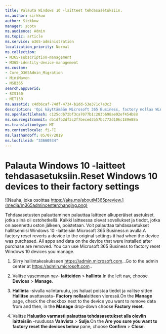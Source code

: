 ```yaml
---
title: Palauta Windows 10 -laitteet tehdasasetuksiin.
ms.author: sirkkuw
author: Sirkkuw
manager: scotv
ms.audience: Admin
ms.topic: article
ms.service: o365-administration
localization_priority: Normal
ms.collection:
- M365-subscription-management
- M365-identity-device-management
ms.custom:
- Core_O365Admin_Migration
- MiniMaven
- MSB365
search.appverid:
- BCS160
- MET150
ms.assetid: c4db6caf-74df-4734-b1dd-53e371c7a3c3
description: 'Opi käyttämään Microsoft 365 Business, factory nollaa Windows 10-laitteita. '
ms.openlocfilehash: c125cdb72bf3ca7077b1c283b698ae92ef454b88
ms.sourcegitcommit: db1dfb2df2c2f7beced3b57bc772d106c189e88a
ms.translationtype: MT
ms.contentlocale: fi-FI
ms.lasthandoff: 05/07/2019
ms.locfileid: "33660534"
---
```

# <a name="reset-windows-10-devices-to-their-factory-settings"></a><span data-ttu-id="7d236-103">Palauta Windows 10 -laitteet tehdasasetuksiin.</span><span class="sxs-lookup"><span data-stu-id="7d236-103">Reset Windows 10 devices to their factory settings</span></span>

![Nauha, joka osoittaa https://aka.ms/aboutM365preview.](media/m365admincenterchanging.png)

<span data-ttu-id="7d236-p101">Tehdasasetusten palauttaminen palauttaa laitteen alkuperäiset asetukset, jotka siinä oli ostohetkellä. Kaikki laitteessa olevat sovellukset ja tiedot, jotka on asennettu oston jälkeen, poistetaan. Voit palauttaa tahdasasetukset hallitsemiisi Windows 10 -laitteisiin Microsoft 365 Business:n avulla.</span><span class="sxs-lookup"><span data-stu-id="7d236-p101">A factory reset reverts a device to the original settings it had when the device was purchased. All apps and data on the device that were installed after purchase are removed. You can use Microsoft 365 Business to factory reset Windows 10 devices you manage.</span></span>
  
1. <span data-ttu-id="7d236-108">Siirry hallintakeskukseen <a href="https://go.microsoft.com/fwlink/p/?linkid=837890" target="_blank">https://admin.microsoft.com</a>...</span><span class="sxs-lookup"><span data-stu-id="7d236-108">Go to the admin center at <a href="https://go.microsoft.com/fwlink/p/?linkid=837890" target="_blank">https://admin.microsoft.com</a>..</span></span> 
    
2. <span data-ttu-id="7d236-109">Valitse vasemman nav- **laitteiden** \> **hallinta**.</span><span class="sxs-lookup"><span data-stu-id="7d236-109">In the left nav, choose **Devices** \> **Manage**.</span></span>

3. <span data-ttu-id="7d236-110">**Hallinta** -sivulla valintaruutu, jos haluat poistaa tiedot ja valitse sitten **Hallitse** avattavasta- **Factory nollaa**laitteen vieressä.</span><span class="sxs-lookup"><span data-stu-id="7d236-110">On the **Manage** page, check the checkbox next to the device you want to remove data from and then, in the **Manage** drop-down choose **Factory reset**.</span></span>
    
4. <span data-ttu-id="7d236-111">Valitse **Haluatko varmasti palauttaa tehdasasetukset alla oleviin laitteisiin** -ruudussa **Vahvista** \> **Sulje**.</span><span class="sxs-lookup"><span data-stu-id="7d236-111">On the **Are you sure you want to factory reset the devices below** pane, choose **Confirm** \> **Close**.</span></span>
    
  

